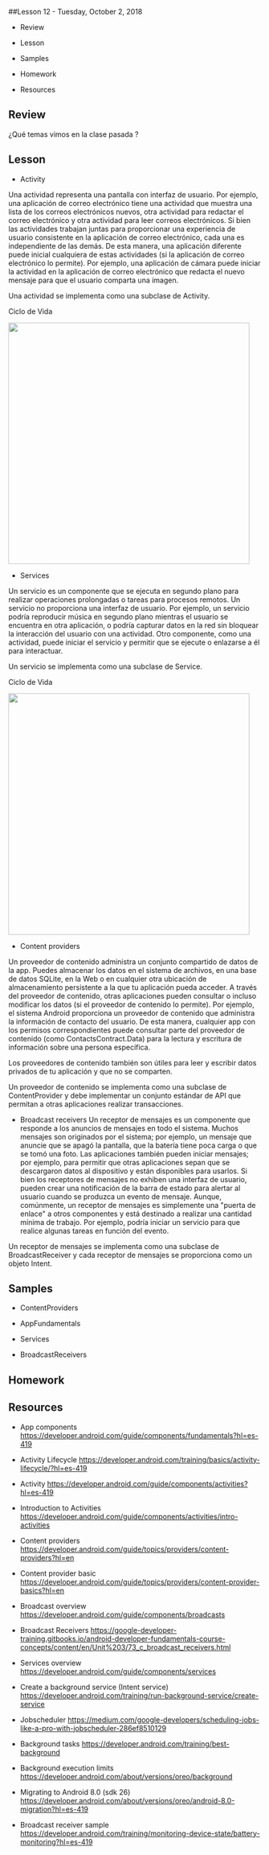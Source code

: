 ##Lesson 12 - Tuesday, October 2, 2018 

- Review

- Lesson

- Samples

- Homework

- Resources

## Review

¿Qué temas vimos en la clase pasada ?

## Lesson

- Activity

Una actividad representa una pantalla con interfaz de usuario. Por ejemplo, una aplicación de correo electrónico tiene una actividad que muestra una lista de los correos electrónicos nuevos, otra actividad para redactar el correo electrónico y otra actividad para leer correos electrónicos. Si bien las actividades trabajan juntas para proporcionar una experiencia de usuario consistente en la aplicación de correo electrónico, cada una es independiente de las demás. De esta manera, una aplicación diferente puede inicial cualquiera de estas actividades (si la aplicación de correo electrónico lo permite). Por ejemplo, una aplicación de cámara puede iniciar la actividad en la aplicación de correo electrónico que redacta el nuevo mensaje para que el usuario comparta una imagen.

Una actividad se implementa como una subclase de Activity.

Ciclo de Vida 

 <img src="https://developer.android.com/images/service_lifecycle.png?hl=es-419" height="480"/>
 
- Services 

Un servicio es un componente que se ejecuta en segundo plano para realizar operaciones prolongadas o tareas para procesos remotos. Un servicio no proporciona una interfaz de usuario. Por ejemplo, un servicio podría reproducir música en segundo plano mientras el usuario se encuentra en otra aplicación, o podría capturar datos en la red sin bloquear la interacción del usuario con una actividad. Otro componente, como una actividad, puede iniciar el servicio y permitir que se ejecute o enlazarse a él para interactuar.

Un servicio se implementa como una subclase de Service.

Ciclo de Vida 

 <img src="https://developer.android.com/images/service_lifecycle.png?hl=es-419" height="480"/>
 
- Content providers

Un proveedor de contenido administra un conjunto compartido de datos de la app. Puedes almacenar los datos en el sistema de archivos, en una base de datos SQLite, en la Web o en cualquier otra ubicación de almacenamiento persistente a la que tu aplicación pueda acceder. A través del proveedor de contenido, otras aplicaciones pueden consultar o incluso modificar los datos (si el proveedor de contenido lo permite). Por ejemplo, el sistema Android proporciona un proveedor de contenido que administra la información de contacto del usuario. De esta manera, cualquier app con los permisos correspondientes puede consultar parte del proveedor de contenido (como ContactsContract.Data) para la lectura y escritura de información sobre una persona específica.

Los proveedores de contenido también son útiles para leer y escribir datos privados de tu aplicación y que no se comparten. 

Un proveedor de contenido se implementa como una subclase de ContentProvider y debe implementar un conjunto estándar de API que permitan a otras aplicaciones realizar transacciones.

- Broadcast receivers
Un receptor de mensajes es un componente que responde a los anuncios de mensajes en todo el sistema. Muchos mensajes son originados por el sistema; por ejemplo, un mensaje que anuncie que se apagó la pantalla, que la batería tiene poca carga o que se tomó una foto. Las aplicaciones también pueden iniciar mensajes; por ejemplo, para permitir que otras aplicaciones sepan que se descargaron datos al dispositivo y están disponibles para usarlos. Si bien los receptores de mensajes no exhiben una interfaz de usuario, pueden crear una notificación de la barra de estado para alertar al usuario cuando se produzca un evento de mensaje. Aunque, comúnmente, un receptor de mensajes es simplemente una "puerta de enlace" a otros componentes y está destinado a realizar una cantidad mínima de trabajo. Por ejemplo, podría iniciar un servicio para que realice algunas tareas en función del evento.

Un receptor de mensajes se implementa como una subclase de BroadcastReceiver y cada receptor de mensajes se proporciona como un objeto Intent. 

## Samples

- ContentProviders

- AppFundamentals

- Services

- BroadcastReceivers

## Homework

## Resources

- App components https://developer.android.com/guide/components/fundamentals?hl=es-419

- Activity Lifecycle https://developer.android.com/training/basics/activity-lifecycle/?hl=es-419

- Activity https://developer.android.com/guide/components/activities?hl=es-419

- Introduction to Activities https://developer.android.com/guide/components/activities/intro-activities

- Content providers https://developer.android.com/guide/topics/providers/content-providers?hl=en

- Content provider basic https://developer.android.com/guide/topics/providers/content-provider-basics?hl=en

- Broadcast overview https://developer.android.com/guide/components/broadcasts

- Broadcast Receivers https://google-developer-training.gitbooks.io/android-developer-fundamentals-course-concepts/content/en/Unit%203/73_c_broadcast_receivers.html

- Services overview https://developer.android.com/guide/components/services

- Create a background service (Intent service) https://developer.android.com/training/run-background-service/create-service

- Jobscheduler https://medium.com/google-developers/scheduling-jobs-like-a-pro-with-jobscheduler-286ef8510129

- Background tasks https://developer.android.com/training/best-background

- Background execution limits https://developer.android.com/about/versions/oreo/background

- Migrating to Android 8.0 (sdk 26) https://developer.android.com/about/versions/oreo/android-8.0-migration?hl=es-419

- Broadcast receiver sample https://developer.android.com/training/monitoring-device-state/battery-monitoring?hl=es-419



